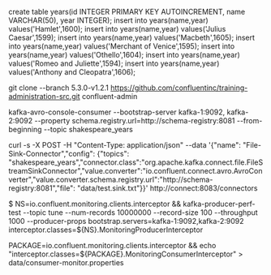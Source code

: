 create table years(id INTEGER PRIMARY KEY AUTOINCREMENT, name
VARCHAR(50), year INTEGER);
insert into years(name,year) values('Hamlet',1600);
insert into years(name,year) values('Julius Caesar',1599);
insert into years(name,year) values('Macbeth',1605);
insert into years(name,year) values('Merchant of Venice',1595);
insert into years(name,year) values('Othello',1604);
insert into years(name,year) values('Romeo and Juliette',1594);
insert into years(name,year) values('Anthony and Cleopatra',1606);



git clone --branch 5.3.0-v1.2.1 https://github.com/confluentinc/training-administration-src.git confluent-admin

kafka-avro-console-consumer --bootstrap-server kafka-1:9092, kafka-2:9092 --property schema.registry.url=http://schema-registry:8081 --from-beginning --topic shakespeare_years

curl -s -X POST -H "Content-Type: application/json" --data '{"name": "File-Sink-Connector","config": {"topics": "shakespeare_years","connector.class":"org.apache.kafka.connect.file.FileStreamSinkConnector","value.converter":"io.confluent.connect.avro.AvroConverter","value.converter.schema.registry.url":"http://schema-registry:8081","file": "data/test.sink.txt"}}' http://connect:8083/connectors

$ NS=io.confluent.monitoring.clients.interceptor && kafka-producer-perf-test --topic tune --num-records 10000000 --record-size 100 --throughput 1000 --producer-props bootstrap.servers=kafka-1:9092,kafka-2:9092 interceptor.classes=${NS}.MonitoringProducerInterceptor

PACKAGE=io.confluent.monitoring.clients.interceptor && echo "interceptor.classes=${PACKAGE}.MonitoringConsumerInterceptor" > data/consumer-monitor.properties
